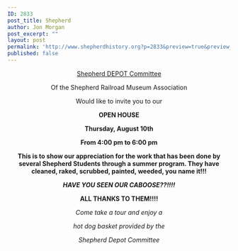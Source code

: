 ```yaml
---
ID: 2833
post_title: Shepherd
author: Jon Morgan
post_excerpt: ""
layout: post
permalink: 'http://www.shepherdhistory.org?p=2833&preview=true&preview_id=2833'
published: false
---
```

<p style="text-align: center;"><u>Shepherd DEPOT Committee</u></p>
<p style="text-align: center;">Of the Shepherd Railroad Museum Association</p>
<p style="text-align: center;">Would like to invite you to our</p>
<p style="text-align: center;"><b>OPEN HOUSE</b></p>
<p style="text-align: center;"><b>Thursday, August 10th</b></p>
<p style="text-align: center;"><b>From 4:00 pm to 6:00 pm</b></p>
<p style="text-align: center;"><b>This is to show our appreciation for the work that has been done by several Shepherd Students through a summer program. They have cleaned, raked, scrubbed, painted, weeded, you name it!!! </b></p>
<p style="text-align: center;"><i><b>HAVE YOU SEEN OUR CABOOSE??!!!!</b></i></p>
<p style="text-align: center;"><b>ALL THANKS TO THEM!!!!</b></p>
<p style="text-align: center;"><i>Come take a tour and enjoy a </i></p>
<p style="text-align: center;"><i>hot dog basket provided by the </i></p>
<p style="text-align: center;"><i>Shepherd Depot Committee</i></p>